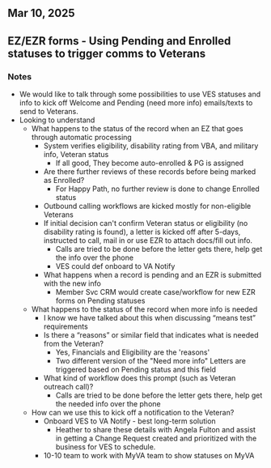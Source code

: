 ## Mar 10, 2025 
## EZ/EZR forms - Using Pending and Enrolled statuses to trigger comms to Veterans

### Notes

* We would like to talk through some possibilities to use VES statuses and info to kick off Welcome and Pending (need more info) emails/texts to send to Veterans.
* Looking to understand
    * What happens to the status of the record when an EZ that goes through automatic processing
        * System verifies eligibility, disability rating from VBA, and military info, Veteran status
            * If all good, They become auto-enrolled & PG is assigned
        * Are there further reviews of these records before being marked as Enrolled?
            * For Happy Path, no further review is done to change Enrolled status
        * Outbound calling workflows are kicked mostly for non-eligible Veterans
        * If initial decision can't confirm Veteran status or eligibility (no disability rating is found), a letter is kicked off after 5-days, instructed to call, mail in or use EZR to attach docs/fill out info.
            * Calls are tried to be done before the letter gets there, help get the info over the phone
            * VES could def onboard to VA Notify
        * What happens when a record is pending and an EZR is submitted with the new info
            * Member Svc CRM would create case/workflow for new EZR forms on Pending statuses
    * What happens to the status of the record when more info is needed
        * I know we have talked about this when discussing “means test” requirements
        * Is there a “reasons” or similar field that indicates what is needed from the Veteran?
            * Yes, Financials and Eligibility are the 'reasons'
            * Two different version of the "Need more info" Letters are triggered based on Pending status and this field
        * What kind of workflow does this prompt (such as Veteran outreach call)?
            * Calls are tried to be done before the letter gets there, help get the needed info over the phone
    * How can we use this to kick off a notification to the Veteran?
        * Onboard VES to VA Notify - best long-term solution
            * Heather to share these details with Angela Fulton and assist in getting a Change Request created and prioritized with the business for VES to schedule.
        * 10-10 team to work with MyVA team to show statuses on MyVA
